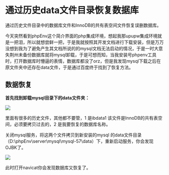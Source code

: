 # 通过历史data文件目录恢复数据库

通过历史文件目录中的数据库文件和InnoDB的共有表空间文件恢复误删数据库。
<!-- more -->

今天突然看到phpEnv这个简介界面的php集成环境，想起我那upupw集成环境就是一把泪，所以就想尝鲜一把，于是我就按照其开发文档进行下载安装，但是万万没想到我为了避免产生其文档所说的的mysql文档无法启动的情况，于是一时大意失荆州未备份数据库就将mysql卸载，于是可想而知，当我安装号phpenv工具时，打开数据库时懵逼的表情，数据库都没了orz，但是我发现mysql下载之后在原文件夹中还存在data文件，于是通过百度终于找到了恢复方法。

## 数据恢复

**首先找到卸载mysql目录下的data文件夹：**

![](https://raw.githubusercontent.com/recoveryMonster/HexoImages/master/img/20190526003715.png)

里面有很多的历史文件，其他都不要管，1 是ibdata1  该文件是InnoDB的共有表空间，必须要拷贝过去的，2 是我要恢复的数据库名称。

关闭mysql服务，将这两个文件拷贝到新安装的mysql 的data文件目录（D:\phpEnv\server\mysql\mysql-57\data）下，重新启动服务，你会发现OJBK了。

![](https://raw.githubusercontent.com/recoveryMonster/HexoImages/master/img/20190526004051.png)

此时打开navicat你会发现数据库又恢复了。

